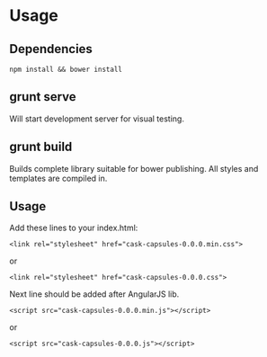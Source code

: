 # Usage

## Dependencies
```
npm install && bower install
```

## grunt serve
Will start development server for visual testing.

## grunt build
Builds complete library suitable for bower publishing. All styles and templates are compiled in.

## Usage
Add these lines to your index.html:

```
<link rel="stylesheet" href="cask-capsules-0.0.0.min.css">
```

or

```
<link rel="stylesheet" href="cask-capsules-0.0.0.css">
```

Next line should be added after AngularJS lib.

```
<script src="cask-capsules-0.0.0.min.js"></script>
```

or

```
<script src="cask-capsules-0.0.0.js"></script>
```